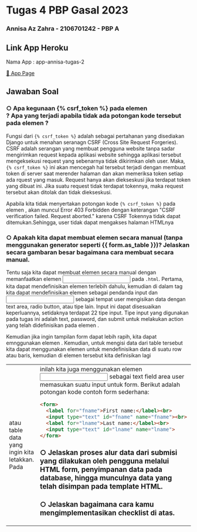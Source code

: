 # Tugas 4 PBP Gasal 2023
### Annisa Az Zahra - 2106701242 - PBP A

## Link App Heroku
Nama App : app-annisa-tugas-2

[🌸 App Page](https://app-annisa-tugas-2.herokuapp.com/todolist/)

## Jawaban Soal

### ○ Apa kegunaan {% csrf_token %} pada elemen <form>? Apa yang terjadi apabila tidak ada potongan kode tersebut pada elemen <form>?
Fungsi dari `{% csrf_token %}` adalah sebagai pertahanan yang disediakan Django untuk menahan seranagn CSRF (Cross Site Request Forgeries). CSRF adalah serangan yang membuat pengguna website tanpa sadar mengirimkan request kepada aplikasi website sehingga aplikasi tersebut mengeksekusi request yang sebenarnya tidak dikirimkan oleh user. Maka, `{% csrf_token %}` ini akan mencegah hal tersebut terjadi dengan membuat token di server saat merender halaman dan akan memeriksa token setiap ada rquest yang masuk. Request hanya akan diekseskusi jika terdapat token yang dibuat ini. Jika suatu request tidak terdapat tokennya, maka request tersebut akan ditolak dan tidak diekseskusi. 

Apabila kita tidak menyertakan potongan kode `{% csrf_token %}` pada elemen <form>, akan muncul Error 403 Forbidden dengan keterangan "CSRF verification failed. Request aborted." karena CSRF Tokennya tidak dapat ditemukan.Sehingga, user tidak dapat mengakses halaman HTMLnya


### ○ Apakah kita dapat membuat elemen <form> secara manual (tanpa menggunakan generator seperti {{ form.as_table }})? Jelaskan secara gambaran besar bagaimana cara membuat <form> secara manual.
Tentu saja kita dapat membuat elemen <form> secara manual dengan memanfaatkan elemen <input> pada `.html`. Pertama, kita dapat mendefinisikan elemen <form> terlebih dahulu, kemudian di dalam tag <form> kita dapat mendefinisikan elemen <label> sebagai pendanda input dan <input> sebagai tempat user mengisikan data dengan text area, radio button, atau tipe lain. Input ini dapat disesuaikan keperluannya, setidaknya terdapat 22 tipe input. Tipe input yang digunakan pada tugas ini adalah text, password, dan submit untuk melakukan action yang telah didefinisikan pada elemen <form>.

Kemudian jika ingin tampilan form dapat lebih rapih, kita dapat emnggunakan elemen <table>. Kemudian, untuk mengisi data dari table tersebut kita dapat menggunakan elemen <tr> untuk mendefinisikan data di suatu row atau baris, kemudian di elemen tersebut kita definisikan lagi <td> atau table data yang ingin kita letakkan. Pada <td> inilah kita juga menggunakan elemen <input> sebagai text field area user memasukan suatu input untuk form. Berikut adalah potongan kode contoh form sederhana:

```html
<form>
  <label for="fname">First name:</label><br>
  <input type="text" id="fname" name="fname"><br>
  <label for="lname">Last name:</label><br>
  <input type="text" id="lname" name="lname">
</form>
```

### ○ Jelaskan proses alur data dari submisi yang dilakukan oleh pengguna melalui HTML form, penyimpanan data pada database, hingga munculnya data yang telah disimpan pada template HTML.

### ○ Jelaskan bagaimana cara kamu mengimplementasikan checklist di atas.

 
 
 